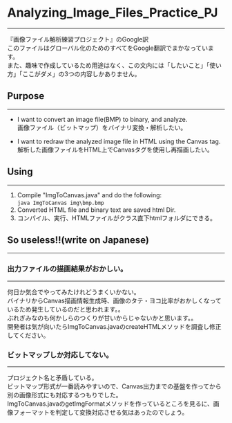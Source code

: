 # Analyzing_Image_Files_Practice_PJ
***
『画像ファイル解析練習プロジェクト』のGoogle訳  
このファイルはグローバル化のためのすべてをGoogle翻訳でまかなっています。  
また、趣味で作成しているため用途はなく、この文内には「したいこと」「使い方」「ここがダメ」の3つの内容しかありません。

## Purpose
***
- I want to convert an image file(BMP) to binary, and analyze.  
画像ファイル（ビットマップ）をバイナリ変換・解析したい。
  
- I want to redraw the analyzed image file in HTML using the Canvas tag.  
解析した画像ファイルをHTML上でCanvasタグを使用し再描画したい。

## Using
***
1. Compile "ImgToCanvas.java" and do the following:  
```java ImgToCanvas img\bmp.bmp```  
1. Converted HTML file and binary text are saved html Dir.
1. コンパイル、実行、HTMLファイルがクラス直下htmlフォルダにできる。

## So useless!!(write on Japanese)
***
### 出力ファイルの描画結果がおかしい。
---
何日か気合でやってみたけれどうまくいかない。  
バイナリからCanvas描画情報生成時、画像のタテ・ヨコ比率がおかしくなっているため発生しているのだと思われます。。  
ぶれぎみなのも何かしらのつくりが甘いからじゃないかと思います。。  
開発者は気が向いたらImgToCanvas.javaのcreateHTMLメソッドを調査し修正してください。

### ビットマップしか対応してない。
---
プロジェクト名と矛盾している。  
ビットマップ形式が一番読みやすいので、Canvas出力までの基盤を作ってから別の画像形式にも対応するつもりでした。  
ImgToCanvas.javaのgetImgFormatメソッドを作っているところを見るに、画像フォーマットを判定して変換対応させる気はあったのでしょう。
